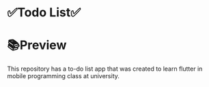 # ✅Todo List✅

# 📚Preview

This repository has a to-do list app that was created to learn flutter in mobile programming class at university.
